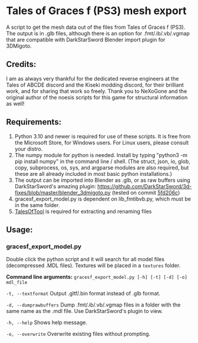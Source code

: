 # Tales of Graces f (PS3) mesh export
A script to get the mesh data out of the files from Tales of Graces f (PS3).  The output is in .glb files, although there is an option for .fmt/.ib/.vb/.vgmap that are compatible with DarkStarSword Blender import plugin for 3DMigoto.

## Credits:
I am as always very thankful for the dedicated reverse engineers at the Tales of ABCDE discord and the Kiseki modding discord, for their brilliant work, and for sharing that work so freely.  Thank you to NeXoGone and the original author of the noesis scripts for this game for structural information as well!

## Requirements:
1. Python 3.10 and newer is required for use of these scripts.  It is free from the Microsoft Store, for Windows users.  For Linux users, please consult your distro.
2. The numpy module for python is needed.  Install by typing "python3 -m pip install numpy" in the command line / shell.  (The struct, json, io, glob, copy, subprocess, os, sys, and argparse modules are also required, but these are all already included in most basic python installations.)
3. The output can be imported into Blender as .glb, or as raw buffers using DarkStarSword's amazing plugin: https://github.com/DarkStarSword/3d-fixes/blob/master/blender_3dmigoto.py (tested on commit [5fd206c](https://raw.githubusercontent.com/DarkStarSword/3d-fixes/5fd206c52fb8c510727d1d3e4caeb95dac807fb2/blender_3dmigoto.py))
4. gracesf_export_model.py is dependent on lib_fmtibvb.py, which must be in the same folder.
5. [TalesOfTool](https://github.com/DaZombieKiller/TalesOfTools) is required for extracting and renaming files

## Usage:
### gracesf_export_model.py
Double click the python script and it will search for all model files (decompressed .MDL files).  Textures will be placed in a `textures` folder.

**Command line arguments:**
`gracesf_export_model.py [-h] [-t] [-d] [-o] mdl_file`

`-t, --textformat`
Output .gltf/.bin format instead of .glb format.

`-d, --dumprawbuffers`
Dump .fmt/.ib/.vb/.vgmap files in a folder with the same name as the .mdl file.  Use DarkStarSword's plugin to view.

`-h, --help`
Shows help message.

`-o, --overwrite`
Overwrite existing files without prompting.